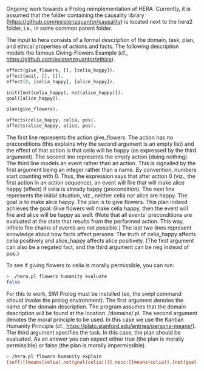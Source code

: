 Ongoing work towards a Prolog reimplementation of HERA. Currently, it is assumed that the folder containing the causality library (https://github.com/existenzquantor/causality) is located next to the hera2 folder, i.e., in some common parent folder.

The input to hera consists of a formal description of the domain, task, plan, and ethical properties of actions and facts. The following description models the famous Giving-Flowers Example (cf., https://github.com/existenzquantor/ethics).

```prolog
effect(give_flowers, [], [celia_happy]).
effect(wait, [], []).
effect(0, [celia_happy], [alice_happy]).

init([not(celia_happy), not(alice_happy)]).
goal([alice_happy]).

plan(give_flowers).

affects(celia_happy, celia, pos).
affects(alice_happy, alice, pos).
```

The first line represents the action give_flowers. The action has no preconditions (this explains why the second argument is an empty list) and the effect of that action is that celia will be happy (as expressed by the third argument). The second line represents the empty action (doing nothing). The third line models an event rather than an action. This is signalled by the first argument being an integer rather than a name. By convention, numbers start counting with 0. Thus, the expression says that after action 0 (viz., the first action in an action sequence), an event will fire that will make alice happy (effect) if celia is already happy (precondition). The next line represents the initial situation, viz., neither celia nor alice are happy. The goal is to make alice happy. The plan is to give flowers. This plan indeed achieves the goal: Give flowers will make celia happy, then the event will fire and alice will be happy as well. (Note that all events' preconditions are evaluated at the state that results from the performed action. This way, infinite fire chains of events are not possible.) The last two lines represent knowledge about how facts affect persons: The truth of celia_happy affects celia positively and alice_happy affects alice positively. (The first argument can also be a negated fact, and the third argument can be neg instead of pos.)

To see if giving flowers to celia is morally permissible, you can run:
```bash
> ./hera.pl flowers humanity evaluate                                                                                        [16:36:44]
false
```
For this to work, SWI Prolog must be installed (so, the swipl command should invoke the prolog environment). The first argument denotes the name of the domain description. The program assumes that the domain description will be found at the location ./domains/<name>.pl. The second argument denotes the moral principle to be used. In this case we use the Kantian Humanity Principle (cf., https://plato.stanford.edu/entries/persons-means/). The third argument specifies the task. In this case, the plan should be evaluated. As an answer you can expect either true (the plan is morally permissible) or false (the plan is morally impermissible).


```bash
> /hera.pl flowers humanity explain 
{suff:[[means(celia),not(goal(celia))]],necc:[[means(celia)],[not(goal(celia))]],inus:[[means(celia)],[not(goal(celia))]]}
```
